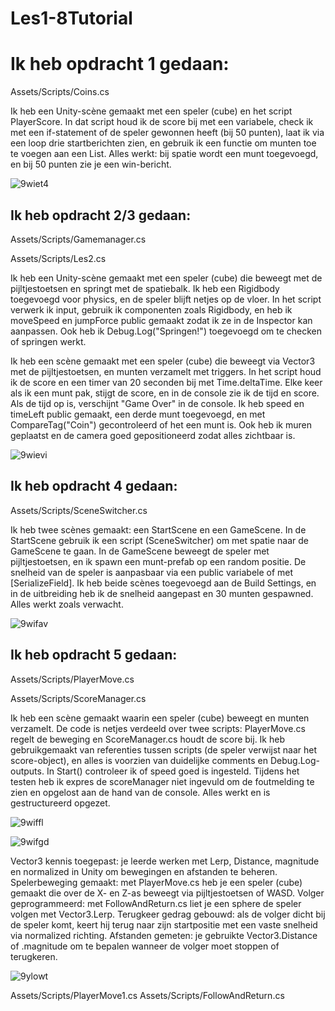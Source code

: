 # Les1-8Tutorial

# Ik heb opdracht 1 gedaan:
Assets/Scripts/Coins.cs

 Ik heb een Unity-scène gemaakt met een speler (cube) en het script PlayerScore. In dat script houd ik de score bij met een variabele, check ik met een if-statement of de speler gewonnen heeft (bij 50 punten), laat ik via een loop drie startberichten zien, en gebruik ik een functie om munten toe te voegen aan een List. Alles werkt: bij spatie wordt een munt toegevoegd, en bij 50 punten zie je een win-bericht.
 
![9wiet4](https://github.com/user-attachments/assets/81f7b8a1-e1e1-474f-8d65-ecb54fa42f0e)

## Ik heb opdracht 2/3 gedaan:
Assets/Scripts/Gamemanager.cs

Assets/Scripts/Les2.cs

Ik heb een Unity-scène gemaakt met een speler (cube) die beweegt met de pijltjestoetsen en springt met de spatiebalk. Ik heb een Rigidbody toegevoegd voor physics, en de speler blijft netjes op de vloer. In het script verwerk ik input, gebruik ik componenten zoals Rigidbody, en heb ik moveSpeed en jumpForce public gemaakt zodat ik ze in de Inspector kan aanpassen. Ook heb ik Debug.Log("Springen!") toegevoegd om te checken of springen werkt.

Ik heb een scène gemaakt met een speler (cube) die beweegt via Vector3 met de pijltjestoetsen, en munten verzamelt met triggers. In het script houd ik de score en een timer van 20 seconden bij met Time.deltaTime. Elke keer als ik een munt pak, stijgt de score, en in de console zie ik de tijd en score. Als de tijd op is, verschijnt "Game Over" in de console. Ik heb speed en timeLeft public gemaakt, een derde munt toegevoegd, en met CompareTag("Coin") gecontroleerd of het een munt is. Ook heb ik muren geplaatst en de camera goed gepositioneerd zodat alles zichtbaar is.

![9wievi](https://github.com/user-attachments/assets/729371a0-c776-4c98-8483-387ab5395beb)


## Ik heb opdracht 4 gedaan:
Assets/Scripts/SceneSwitcher.cs

Ik heb twee scènes gemaakt: een StartScene en een GameScene. In de StartScene gebruik ik een script (SceneSwitcher) om met spatie naar de GameScene te gaan. In de GameScene beweegt de speler met pijltjestoetsen, en ik spawn een munt-prefab op een random positie. De snelheid van de speler is aanpasbaar via een public variabele of met [SerializeField]. Ik heb beide scènes toegevoegd aan de Build Settings, en in de uitbreiding heb ik de snelheid aangepast en 30 munten gespawned. Alles werkt zoals verwacht.

![9wifav](https://github.com/user-attachments/assets/82df5077-8c2a-4ae2-84f6-72fe418a803b)


## Ik heb opdracht 5 gedaan:
Assets/Scripts/PlayerMove.cs

Assets/Scripts/ScoreManager.cs

Ik heb een scène gemaakt waarin een speler (cube) beweegt en munten verzamelt. De code is netjes verdeeld over twee scripts: PlayerMove.cs regelt de beweging en ScoreManager.cs houdt de score bij. Ik heb gebruikgemaakt van referenties tussen scripts (de speler verwijst naar het score-object), en alles is voorzien van duidelijke comments en Debug.Log-outputs. In Start() controleer ik of speed goed is ingesteld. Tijdens het testen heb ik expres de scoreManager niet ingevuld om de foutmelding te zien en opgelost aan de hand van de console. Alles werkt en is gestructureerd opgezet.

![9wiffl](https://github.com/user-attachments/assets/0d318056-8e83-4e6b-bf08-212cea001082)


 ![9wifgd](https://github.com/user-attachments/assets/1919d010-f073-46df-9e96-a1b02bf21fe2)



Vector3 kennis toegepast: je leerde werken met Lerp, Distance, magnitude en normalized in Unity om bewegingen en afstanden te beheren.
Spelerbeweging gemaakt: met PlayerMove.cs heb je een speler (cube) gemaakt die over de X- en Z-as beweegt via pijltjestoetsen of WASD.
Volger geprogrammeerd: met FollowAndReturn.cs liet je een sphere de speler volgen met Vector3.Lerp.
Terugkeer gedrag gebouwd: als de volger dicht bij de speler komt, keert hij terug naar zijn startpositie met een vaste snelheid via normalized richting.
Afstanden gemeten: je gebruikte Vector3.Distance of .magnitude om te bepalen wanneer de volger moet stoppen of terugkeren.


![9ylowt](https://github.com/user-attachments/assets/6dc51d5a-b6e3-44b5-b839-00d7539d0452)




Assets/Scripts/PlayerMove1.cs
Assets/Scripts/FollowAndReturn.cs



